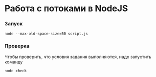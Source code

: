 # Работа с потоками в NodeJS

### Запуск

```
node --max-old-space-size=50 script.js
```

### Проверка

Чтобы проверить, что условия задания выполняются, надо запустить команду

```
node check
```
